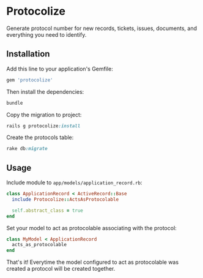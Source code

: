 # Protocolize
Generate protocol number for new records, tickets, issues, documents, and everything you need to identify. 

## Installation
Add this line to your application's Gemfile:

```ruby
gem 'protocolize'
```

Then install the dependencies:

```ruby
bundle
```

Copy the migration to project:

```ruby
rails g protocolize:install
```

Create the protocols table:

```ruby
rake db:migrate
```

## Usage

Include module to `app/models/application_record.rb`:

```ruby
class ApplicationRecord < ActiveRecord::Base
  include Protocolize::ActsAsProtocolable

  self.abstract_class = true
end
```

Set your model to act as protocolable associating with the protocol:

```ruby
class MyModel < ApplicationRecord
  acts_as_protocolable
end
```

That's it! Everytime the model configured to act as protocolable was created a protocol will be created together.